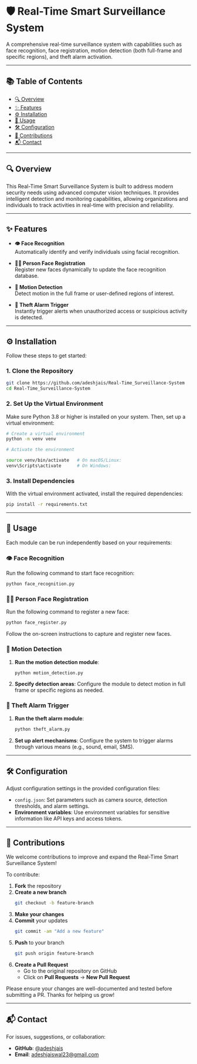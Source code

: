 # 🛡️ Real-Time Smart Surveillance System

A comprehensive real-time surveillance system with capabilities such as face recognition, face registration, motion detection (both full-frame and specific regions), and theft alarm activation.
 
---


## 📚 Table of Contents

- [🔍 Overview](#-overview)
- [✨ Features](#-features)
- [⚙️ Installation](#-installation)
- [🚀 Usage](#-usage)
- [🛠️ Configuration](#-configuration)
- [🤝 Contributions](#-contributions)
- [📬 Contact](#-contact)




---

## 🔍 Overview

This Real-Time Smart Surveillance System is built to address modern security needs using advanced computer vision techniques. It provides intelligent detection and monitoring capabilities, allowing organizations and individuals to track activities in real-time with precision and reliability.

---

## ✨ Features

- **👁️ Face Recognition**  
  Automatically identify and verify individuals using facial recognition.

- **🧑‍💻 Person Face Registration**  
  Register new faces dynamically to update the face recognition database.

- **🎯 Motion Detection**  
  Detect motion in the full frame or user-defined regions of interest.

- **🚨 Theft Alarm Trigger**  
  Instantly trigger alerts when unauthorized access or suspicious activity is detected.

---

## ⚙️ Installation

Follow these steps to get started:

### 1. Clone the Repository

```bash
git clone https://github.com/adeshjais/Real-Time_Surveillance-System
cd Real-Time_Surveillance-System
```

### 2. Set Up the Virtual Environment

Make sure Python 3.8 or higher is installed on your system. Then, set up a virtual environment:

```bash
# Create a virtual environment
python -m venv venv

# Activate the environment

source venv/bin/activate   # On macOS/Linux:
venv\Scripts\activate      # On Windows:
```

### 3. Install Dependencies

With the virtual environment activated, install the required dependencies:

```bash
pip install -r requirements.txt
```
---

## 🚀 Usage

Each module can be run independently based on your requirements:

### 👁️ Face Recognition

  Run the following command to start face recognition:
```bash
python face_recognition.py
  ```
### 🧑‍💻 Person Face Registration

   Run the following command to register a new face:
```bash
python face_register.py
```

  Follow the on-screen instructions to capture and register new faces.

### 🎯 Motion Detection

1. **Run the motion detection module**:
    ```bash
    python motion_detection.py
    ```

2. **Specify detection areas**: Configure the module to detect motion in full frame or specific regions as needed.

### 🚨 Theft Alarm Trigger

1. **Run the theft alarm module**:
    ```bash
    python theft_alarm.py
    ```

2. **Set up alert mechanisms**: Configure the system to trigger alarms through various means (e.g., sound, email, SMS).

---

## 🛠️ Configuration

Adjust configuration settings in the provided configuration files:

- ```config.json```:
  Set parameters such as camera source, detection thresholds, and alarm settings.
- **Environment variables**: Use environment variables for sensitive information like API keys and access tokens.

---

## 🤝 Contributions

We welcome contributions to improve and expand the Real-Time Smart Surveillance System!

To contribute:

1. **Fork** the repository  
2. **Create a new branch**  
    ```bash
    git checkout -b feature-branch
    ```
3. **Make your changes**  
4. **Commit** your updates  
    ```bash
    git commit -am "Add a new feature"
    ```
5. **Push** to your branch  
    ```bash
    git push origin feature-branch
    ```
6. **Create a Pull Request**  
    - Go to the original repository on GitHub
    - Click on **Pull Requests** → **New Pull Request**

Please ensure your changes are well-documented and tested before submitting a PR. Thanks for helping us grow!

---

## 📬 Contact

For issues, suggestions, or collaboration:

- **GitHub**: [@adeshjais](https://github.com/adeshjais)
- **Email**: adeshjaiswal23@gmail.com
